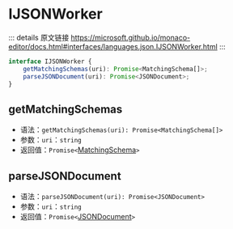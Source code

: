 # IJSONWorker

<backTop />
        
::: details 原文链接
https://microsoft.github.io/monaco-editor/docs.html#interfaces/languages.json.IJSONWorker.html
:::

```ts
interface IJSONWorker {
    getMatchingSchemas(uri): Promise<MatchingSchema[]>;
    parseJSONDocument(uri): Promise<JSONDocument>;
}
```

## getMatchingSchemas
- 语法：`getMatchingSchemas(uri): Promise<MatchingSchema[]>`
- 参数：`uri`：`string`
- 返回值：`Promise<`[MatchingSchema](/api/languages/json/MatchingSchema.md)`>`

## parseJSONDocument
- 语法：`parseJSONDocument(uri): Promise<JSONDocument>`
- 参数：`uri`：`string`
- 返回值：`Promise<`[JSONDocument](/api/languages/json/JSONDocument.md)`>`
